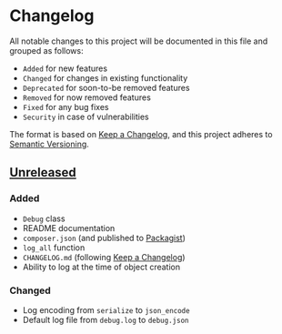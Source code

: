 # Changelog

All notable changes to this project will be documented in this file and grouped as follows:

  - `Added` for new features
  - `Changed` for changes in existing functionality
  - `Deprecated` for soon-to-be removed features
  - `Removed` for now removed features
  - `Fixed` for any bug fixes
  - `Security` in case of vulnerabilities

The format is based on [Keep a Changelog], and this project adheres to [Semantic Versioning].

## [Unreleased]

### Added

  - `Debug` class
  - README documentation
  - `composer.json` (and published to [Packagist])
  - `log_all` function
  - `CHANGELOG.md` (following [Keep a Changelog])
  - Ability to log at the time of object creation

### Changed

  - Log encoding from `serialize` to `json_encode`
  - Default log file from `debug.log` to `debug.json`

<!-- Version Links -->
[Unreleased]: https://github.com/brannonh/php-debug

<!-- External Links -->
[Keep a Changelog]: https://keepachangelog.com/en/1.0.0
[semantic versioning]: https://semver.org/spec/v2.0.0.html
[Packagist]: https://packagist.org/packages/brannonh/php-debug

